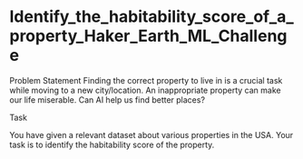 # Identify_the_habitability_score_of_a_property_Haker_Earth_ML_Challenge
Problem Statement
Finding the correct property to live in is a crucial task while moving to a new city/location. An inappropriate property can make our life miserable. Can AI help us find better places?

Task

You have given a relevant dataset about various properties in the USA. Your task is to identify the habitability score of the property.   

